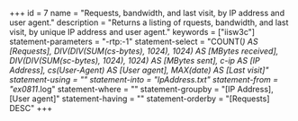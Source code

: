 +++
id = 7
name = "Requests, bandwidth, and last visit, by IP address and user agent."
description = "Returns a listing of rquests, bandwidth, and last visit, by unique IP address and user agent."
keywords = ["iisw3c"]
statement-parameters = "-rtp:-1"
statement-select = "COUNT(*) AS [Requests], DIV(DIV(SUM(cs-bytes), 1024), 1024) AS [MBytes received], DIV(DIV(SUM(sc-bytes), 1024), 1024) AS [MBytes sent], c-ip AS [IP Address], cs(User-Agent) AS [User agent], MAX(date) AS [Last visit]"
statement-using = ""
statement-into = "IpAddress.txt"
statement-from = "ex0811*.log"
statement-where = ""
statement-groupby = "[IP Address], [User agent]"
statement-having = ""
statement-orderby = "[Requests] DESC"
+++

